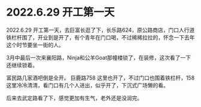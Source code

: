 # 2022.6.29 开工第一天

2022.6.29 开工第一天，去巨富长逛了下，长乐路624，原公路商店，门口人行道铁栏杆围了，开业到是开了，有个青年在门口喝，不过稀稀拉拉的，怀念一下去年这个时节要坐一街的人。

3月中最后一次来襄阳路，Ninja和公羊Goat那幢楼锁了，在装修，这次看了一下还继续锁着。

富民路几家酒吧倒是全开。
巨鹿路758 这里也开了，不过门口也围着铁栏杆，158这里冷冷清清，看门口有几个人进出，似乎开了，下沉式广场懒的看。

后来去武定路看了下，感觉更加有生气，老外还是没润完。